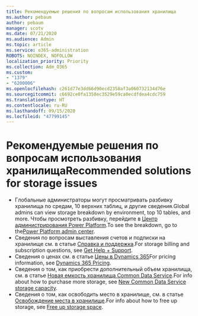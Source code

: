 ```yaml
---
title: Рекомендуемые решения по вопросам использования хранилища
ms.author: pebaum
author: pebaum
manager: scotv
ms.date: 07/21/2020
ms.audience: Admin
ms.topic: article
ms.service: o365-administration
ROBOTS: NOINDEX, NOFOLLOW
localization_priority: Priority
ms.collection: Adm_O365
ms.custom:
- "1379"
- "6200006"
ms.openlocfilehash: c261d77e3dd66d90ecd2358af3a060732134d76e
ms.sourcegitcommit: c6692ce0fa1358ec3529e59ca0ecdfdea4cdc759
ms.translationtype: HT
ms.contentlocale: ru-RU
ms.lasthandoff: 09/15/2020
ms.locfileid: "47799145"
---
```

# <a name="recommended-solutions-for-storage-issues"></a><span data-ttu-id="9d015-102">Рекомендуемые решения по вопросам использования хранилища</span><span class="sxs-lookup"><span data-stu-id="9d015-102">Recommended solutions for storage issues</span></span>

- <span data-ttu-id="9d015-103">Глобальные администраторы могут просматривать разбивку хранилища по средам, 10 верхних таблиц, и другие сведения.</span><span class="sxs-lookup"><span data-stu-id="9d015-103">Global admins can view storage breakdown by environment, top 10 tables, and more.</span></span> <span data-ttu-id="9d015-104">Чтобы просмотреть разбивку, перейдите в [Центр администрирования Power Platform](https://admin.powerplatform.microsoft.com/analytics/d365ce).</span><span class="sxs-lookup"><span data-stu-id="9d015-104">To see the breakdown, go to the[Power Platform admin center](https://admin.powerplatform.microsoft.com/analytics/d365ce).</span></span> 
- <span data-ttu-id="9d015-105">Сведения по вопросам выставления счетов и подписки на хранилище см. в статье [Справка и поддержка](https://docs.microsoft.com/dynamics365/customer-engagement/admin/contact-information-microsoft-dynamics-365-online-billing-support).</span><span class="sxs-lookup"><span data-stu-id="9d015-105">For storage billing and subscription questions, see [Get Help + Support](https://docs.microsoft.com/dynamics365/customer-engagement/admin/contact-information-microsoft-dynamics-365-online-billing-support).</span></span>
- <span data-ttu-id="9d015-106">Сведения о ценах см. в статье [Цены в Dynamics 365](https://dynamics.microsoft.com/pricing/)</span><span class="sxs-lookup"><span data-stu-id="9d015-106">For pricing information, see [Dynamics 365 Pricing](https://dynamics.microsoft.com/pricing/).</span></span>
- <span data-ttu-id="9d015-107">Сведения о том, как приобрести дополнительный объем хранилища, см. в статье [Новая емкость хранилища Common Data Service](https://go.microsoft.com/fwlink/p/?linkid=2010782).</span><span class="sxs-lookup"><span data-stu-id="9d015-107">For info about how to purchase more storage, see [New Common Data Service storage capacity](https://go.microsoft.com/fwlink/p/?linkid=2010782).</span></span>
- <span data-ttu-id="9d015-108">Сведения о том, как освободить место в хранилище, см. в статье [Освобождение места в хранилище](https://go.microsoft.com/fwlink/p/?linkid=2011105).</span><span class="sxs-lookup"><span data-stu-id="9d015-108">For info about how to free up storage, see [Free up storage space](https://go.microsoft.com/fwlink/p/?linkid=2011105).</span></span>